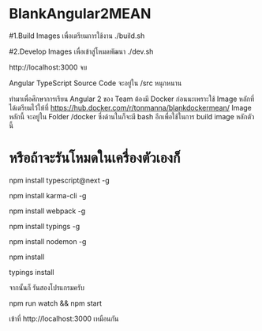 # BlankAngular2MEAN

#1.Build Images เพื่อเตรียมการใช้งาน
./build.sh 

#2.Develop Images เพื่อเข้าสู่โหมดพัฒนา
./dev.sh

http://localhost:3000 จบ

Angular TypeScript Source Code จะอยู่ใน /src หนุกหนาน

ทำมาเพื่อศึกษาการเรียน Angular 2 ของ Team ต้องมี Docker ก่อนนะเพราะใช้ Image หลักที่ได้เตรียมไว้ให้ที่ https://hub.docker.com/r/tonmanna/blankdockermean/ Image หลักนี้ จะอยู่ใน Folder /docker ซึ่งด้านในก็จะมี bash อีกเพื่อใช้ในการ build image หลักตัวนี้


# หรือถ้าจะรันโหมดในเครื่องตัวเองก็ 
npm install typescript@next -g

npm install karma-cli -g

npm install webpack -g

npm install typings -g

npm install nodemon -g

npm install

typings install

จากนั้นก็ รันสองโปรแกรมครับ

npm run watch && npm start

เข้าที่ http://localhost:3000 เหมือนกัน
